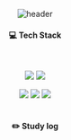 <div align="center"> 
  
![header](https://capsule-render.vercel.app/api?type=slice&color=808080&text=I'm%20Hun&fontColor=FFFFFF&fontSize=50&rotate=7&fontAlign=80&fontAlignY=20&desc=Troubled%20Developer&descAlign=80&descAlignY=45)
  
####  💻 Tech Stack
 <br/>
  
<img src="https://img.shields.io/badge/Unity-000000?style=for-the-badge&logo=Unity&logoColor=#FFFFFF"> <img src="https://img.shields.io/badge/Csharp-8B00FF?style=for-the-badge&logo=csharp&logoColor=#239120">
 
<img src="https://img.shields.io/badge/VS-5C2D91?style=for-the-badge&logo=VisualStudio&logoColor=#5C2D91">
<img src="https://img.shields.io/badge/github-181717?style=for-the-badge&logo=github&logoColor=white"> <img src="https://img.shields.io/badge/Rider-FFFFFF?style=for-the-badge&logo=Rider&logoColor=000000">

  
   <br/>
   <br/>
 
#### :pencil2: Study log
 
  <br/>
  
</div> 
